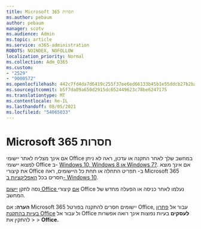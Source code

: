```yaml
---
title: Microsoft 365 חסרות
ms.author: pebaum
author: pebaum
manager: scotv
ms.audience: Admin
ms.topic: article
ms.service: o365-administration
ROBOTS: NOINDEX, NOFOLLOW
localization_priority: Normal
ms.collection: Adm_O365
ms.custom:
- "2529"
- "9000572"
ms.openlocfilehash: 442c7fd4da7d6419c255f37ee6ed66133b45b1e55ddcb27b2ba9b5697572ebd9
ms.sourcegitcommit: b5f7da89a650d2915dc652449623c78be6247175
ms.translationtype: MT
ms.contentlocale: he-IL
ms.lasthandoff: 08/05/2021
ms.locfileid: "54065033"
---
```

# <a name="microsoft-365-apps-missing"></a>Microsoft 365 חסרות

אם אינך מצליח לאתר יישומי Office במחשב שלך לאחר התקנה או עדכון, ראה לא ניתן למצוא יישומי Office ב- [Windows 10, Windows 8 או Windows 7?](https://support.office.com/article/Can-t-find-Office-applications-in-Windows-10-Windows-8-or-Windows-7-907ce545-6ae8-459b-8d9d-de6764a635d6). אם אינך מוצא את קיצורי Office ב- תפריט התחלה או תחת כל היישומים, ראה Microsoft 365 חסרים בכל [האפליקציות ב- Windows 10](https://support.office.com/article/office-apps-are-missing-from-all-apps-on-windows-10-5bc123f6-655d-4736-ad61-b0b9d1cde5bc). 

נסה לתקן [יישום Office אם](https://support.office.com/article/repair-an-office-application-7821d4b6-7c1d-4205-aa0e-a6b40c5bb88b) קיצורי Office נעלמו לאחר כניסה או הפעלה מחדש של המחשב. 

**הערה:** אם Microsoft 365 יישומים חסרים להתקנה בפורטל Office, עבור אל [פתרון בעיות בהתקנת Office](https://support.office.com/article/troubleshoot-installing-office-35ff2def-e0b2-4dac-9784-4cf212c1f6c2) ול עבור אל Office **לעסקים** בעיות נפוצות אינך רואה אפשרות להתקין את  >    >  **Office.** 